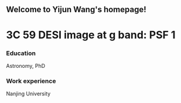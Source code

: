 ## Welcome to Yijun Wang's homepage!

<div class="alert alert-block alert-danger">

<h1><strong>3C 59 DESI image at g band: PSF 1</strong></h1>

</div>

### <strong>Education</strong>
Astronomy, PhD

### Work experience
Nanjing University
